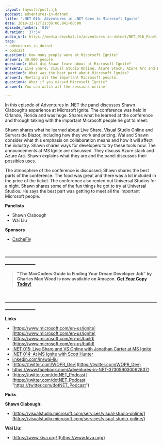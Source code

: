 ```yaml
---
layout: layouts/post.njk
podcast: adventures-in-dotnet
title: ".NET 016: Adventures in .NET Goes to Microsoft Ignite"
date: 2019-12-17T11:00:06.841+00:00
episode_number: '016'
duration: '37:54'
audio_url: https://media.devchat.tv/adventures-in-dotnet/NET_016_Panel.mp3
tags:
- adventures_in_dotnet
- podcast
question1: How many people were at Micorsoft Ignite?
answer1: 30,000 people
question2: What did Shawn learn about at Microsoft Ignite?
answer2: Live Share, Visual Studio Online, Azure Stack, Azure Arc and Blazor.
question3: What was the best part about Microsoft Ignite?
answer3: Meeting all the important Microsoft people.
question4: What if you missed Microsoft Ignite?
answer4: You can watch all the sessions online!

---
```

In this episode of Adventures in .NET the panel discusses Shawn Clabough’s experience at Microsoft Ignite. The conference was held in Orlando, Florida and was huge. Shares what he learned at the conference and through talking with the important Microsoft people he got to meet.

Shawn shares what he learned about Live Share, Visual Studio Online and Serverside Blazor, including how they work and pricing. Wai and Shawn consider what this emphasis on collaboration means and how it will affect the industry. Shawn shares ways for developers to try these tools now. The announcements at MS Ignite are discussed. They discuss Azure stack and Azure Arc. Shawn explains what they are and the panel discusses their possibles uses.

The atmosphere of the conference is discussed; Shawn shares the best parts of the conference. The food was great and there was a lot included in the price of the ticket. The conference also rented out Universal Studios for a night. Shawn shares some of the fun things he got to try at Universal Studios. He says the best part was getting to meet all the important Microsoft people.

**Panelists**

* Shawn Clabough
* Wai Liu

**Sponsors**

* [CacheFly](https://www.cachefly.com/)

## **____________________________________________________________**

> **"The MaxCoders Guide to Finding Your Dream Developer Job" by Charles Max Wood is now available on Amazon.**  [**Get Your Copy Today!**](https://www.amazon.com/gp/product/B081MBL5C9/ref=as_li_ss_tl?ie=UTF8&linkCode=sl1&tag=devchattv-20&linkId=9d61363241636e2546ef46abba198746&language=en_US)

## **____________________________________________________________**

**Links**

* [https://www.microsoft.com/en-us/ignite](https://www.microsoft.com/en-us/ignite)
* [https://www.microsoft.com/en-us/build](https://www.microsoft.com/en-us/build)
* [.NET 015: Live Share and VS Online with Jonathan Carter at MS Ignite](https://devchat.tv/adventures-in-dotnet/net-015-live-share-and-vs-online-with-jonathan-carter-at-ms-ignite/)
* [.NET 014: At MS Ignite with Scott Hunter](https://devchat.tv/adventures-in-dotnet/net-014-at-ms-ignite-with-scott-hunter/)
* [linkedin.com/in/wai-liu](http://www.linkedin.com/in/wai-liu)
* [https://twitter.com/WOPR_Dev](https://twitter.com/WOPR_Dev)
* [https://www.facebook.com/Adventures-in-NET-373059030062837/       ](https://www.facebook.com/Adventures-in-NET-373059030062837/)
* [https://twitter.com/dotNET_Podcast](https://twitter.com/dotNET_Podcast "https://twitter.com/dotNET_Podcast")

**Picks**

**Shawn Clabough:**

* [https://visualstudio.microsoft.com/services/visual-studio-online/](https://visualstudio.microsoft.com/services/visual-studio-online/)

**Wai Liu:**

* [https://www.kiva.org/](https://www.kiva.org/)
